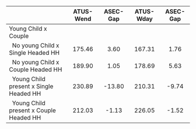 
|                      |    ATUS-Wend |     ASEC-Gap |    ATUS-Wday |     ASEC-Gap |
| -------------------- | :----------: | :----------: | :----------: | :----------: |
| Young Child x Couple |              |              |              |              |
| &nbsp;&nbsp;No young Child x Single Headed HH |       175.46 |         3.60 |       167.31 |         1.76 |
| &nbsp;&nbsp;No young Child x Couple Headed HH |       189.90 |         1.05 |       178.69 |         5.63 |
| &nbsp;&nbsp;Young Child present x Single Headed HH |       230.89 |       -13.80 |       210.31 |        -9.74 |
| &nbsp;&nbsp;Young Child present x Couple Headed HH |       212.03 |        -1.13 |       226.05 |        -1.52 |

